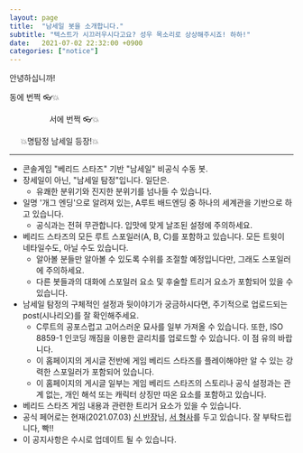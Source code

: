 ```yaml
---
layout: page
title:  "남세일 봇을 소개합니다."
subtitle: "텍스트가 시끄러우시다고요? 성우 목소리로 상상해주시죠! 하하!"
date:   2021-07-02 22:32:00 +0900
categories: ["notice"]
---
```


안녕하십니까!

동에 번쩍 👓💥

&nbsp; &nbsp; &nbsp; &nbsp; &nbsp; &nbsp; &nbsp; &nbsp; &nbsp; 서에 번쩍 👓💥
           
&nbsp;&nbsp; &nbsp; 💥명탐정 남세일 등장!💥

- - -
- 콘솔게임 "베리드 스타즈" 기반 "남세일" 비공식 수동 봇.
- 장세일이 아닌, "남세일 탐정"입니다. 일단은.
  - 유쾌한 분위기와 진지한 분위기를 넘나들 수 있습니다.
- 일명 '개그 엔딩'으로 알려져 있는, A루트 배드엔딩 중 하나의 세계관을 기반으로 하고 있습니다.
  - 공식과는 전혀 무관합니다. 입맛에 맞게 날조된 설정에 주의하세요.
- 베리드 스타즈의 모든 루트 스포일러(A, B, C)를 포함하고 있습니다. 모든 트윗이 네타일수도, 아닐 수도 있습니다.
  - 알아볼 분들만 알아볼 수 있도록 수위를 조절할 예정입니다만, 그래도 스포일러에 주의하세요.
  - 다른 봇들과의 대화에 스포일러 요소 및 후술할 트리거 요소가 포함되어 있을 수 있습니다.
- 남세일 탐정의 구체적인 설정과 뒷이야기가 궁금하시다면, 주기적으로 업로드되는 post(시나리오)를 잘 확인해주세요.
  - C루트의 공포스럽고 고어스러운 묘사를 일부 가져올 수 있습니다. 또한, ISO 8859-1 인코딩 깨짐을 이용한 글리치를 업로드할 수 있습니다. 이 점 유의 바랍니다.
  - 이 홈페이지의 게시글 전반에 게임 베리드 스타즈를 플레이해야만 알 수 있는 강력한 스포일러가 포함되어 있습니다.
  - 이 홈페이지의 게시글 일부는 게임 베리드 스타즈의 스토리나 공식 설정과는 관계 없는, 개인 해석 또는 캐릭터 상징만 따온 요소를 포함하고 있습니다.
- 베리드 스타즈 게임 내용과 관련한 트리거 요소가 있을 수 있습니다.
- 공식 페어로는 현재(2021.07.03) [신 반장](https://twitter.com/ChiefP_Shin)님, [서 형사](https://twitter.com/LoveDetect1ve)를 두고 있습니다. 잘 부탁드립니다, 빡!!
- 이 공지사항은 수시로 업데이트 될 수 있습니다.
